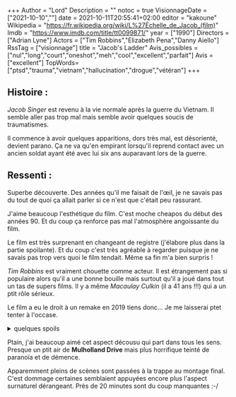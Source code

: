 +++
Author = "Lord"
Description = ""
notoc = true
VisionnageDate = ["2021-10-10",""]
date = 2021-10-11T20:55:41+02:00
editor = "kakoune"
Wikipedia = "https://fr.wikipedia.org/wiki/L%27Échelle_de_Jacob_(film)"
Imdb = "https://www.imdb.com/title/tt0099871/"
year = ["1990"]
Directors = ["Adrian Lyne"]
Actors = ["Tim Robbins","Elizabeth Pena","Danny Aiello"]
RssTag = ["visionnage"]
title = "Jacob's Ladder"
Avis_possibles = ["nul","long","court","oneshot","meh","cool","excellent","parfait"]
Avis = ["excellent"] 
TopWords=["ptsd","trauma","vietnam","hallucination","drogue","vétéran"]
+++
## Histoire :
*Jacob Singer* est revenu à la vie normale après la guerre du Vietnam.
Il semble aller pas trop mal mais semble avoir quelques soucis de traumatismes.

Il commence à avoir quelques apparitions, dors très mal, est désorienté, devient parano.
Ça ne va qu'en empirant lorsqu'il reprend contact avec un ancien soldat ayant été avec lui six ans auparavant lors de la guerre.

## Ressenti :
Superbe découverte.
Des années qu'il me faisait de l'œil, je ne savais pas du tout de quoi ça allait parler si ce n'est que c'était peu rassurant.

J'aime beaucoup l'esthétique du film.
C'est moche cheapos du début des années 90.
Et du coup ça renforce pas mal l'atmosphère angoissante du film.

Le film est très surprenant en changeant de registre (j'élabore plus dans la partie spoilante).
Et du coup c'est très agréable à regarder puisque je ne savais pas trop vers quoi le film tendait.
Même sa fin m'a bien surpris !

*Tim Robbins* est vraiment chouette comme acteur.
Il est étrangement pas si populaire alors qu'il a une bonne bouille mais surtout qu'il a joué dans tout un tas de supers films.
Il y a même *Macaulay Culkin* (il a 41 ans !!!) qui a un ptit rôle sérieux.

Le film a eu le droit à un remake en 2019 tiens donc…
Je me laisserai ptet tenter à l'occase.

<details><summary>quelques spoils</summary>

Comme je disais tout à l'heure, j'ai été très surpris par les changements de tons dans le film.
Un coup c'est joyeux, avec sa meuf tout va bien, un coup on est dans une station de métro fermée avec quelques apparitions spectrales dans le wagon puis dans une fête on a … heuuu … un début de viol par un alien o___O puis ça part en réunion d'ancien combattants traumatisés, ça semble partir dans combat judiciaire.
Et là on commence à être encore plus déboussolé quand il se réveille dans les bras de son ex-femme et son gamin mort qui n'est plus mort.
Puis on continue de s'enfoncer dans la confusion quand il revient avec sa nouvelle copine, séjour à l'hosto qui se termine très étrangement et enfin on a un début de révélation d'un complot de l'armée.
Wow.
Je ne savais plus quoi comprendre/croire.
Qu'est-ce qui se passe, quelle piste suivre ?

Et boum ultime spoiler de la fin.

En fait.

Il est mort.

</details>

Ptain, j'ai beaucoup aimé cet aspect décousu qui part dans tous les sens.
Presque un ptit air de **Mulholland Drive** mais plus horrifique teinté de paranoïa et de démence.

Apparemment pleins de scènes sont passées à la trappe au montage final.
C'est dommage certaines semblaient appuyées encore plus l'aspect surnaturel dérangeant.
Près de 20 minutes sont du coup manquantes :-/
